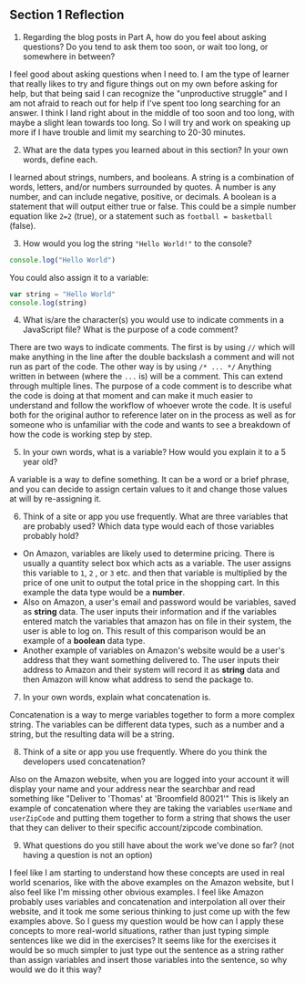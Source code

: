 ## Section 1 Reflection

1. Regarding the blog posts in Part A, how do you feel about asking questions? Do you tend to ask them too soon, or wait too long, or somewhere in between?

I feel good about asking questions when I need to.  I am the type of learner that really likes to try and figure things out on my own before asking for help, but that being said I can recognize the "unproductive struggle" and I am not afraid to reach out for help if I've spent too long searching for an answer.  I think I land right about in the middle of too soon and too long, with maybe a slight lean towards too long.  So I will try and work on speaking up more if I have trouble and limit my searching to 20-30 minutes.

2. What are the data types you learned about in this section? In your own words, define each.

I learned about strings, numbers, and booleans.  A string is a combination of words, letters, and/or numbers surrounded by quotes. A number is any number, and can include negative, positive, or decimals.  A boolean is a statement that will output either true or false.  This could be a simple number equation like `2=2` (true), or a statement such as `football = basketball` (false).

3. How would you log the string `"Hello World!"` to the console?

```javascript
console.log("Hello World")
```
You could also assign it to a variable:
```javascript
var string = "Hello World"
console.log(string)
```

4. What is/are the character(s) you would use to indicate comments in a JavaScript file? What is the purpose of a code comment?

There are two ways to indicate comments. The first is by using `//` which will make anything in the line after the double backslash a comment and will not run as part of the code.  The other way is by using `/* ... */` Anything written in between (where the `...` is) will be a comment.  This can extend through multiple lines.  The purpose of a code comment is to describe what the code is doing at that moment and can make it much easier to understand and follow the workflow of whoever wrote the code.  It is useful both for the original author to reference later on in the process as well as for someone who is unfamiliar with the code and wants to see a breakdown of how the code is working step by step.

5. In your own words, what is a variable? How would you explain it to a 5 year old?

A variable is a way to define something.  It can be a word or a brief phrase, and you can decide to assign certain values to it and change those values at will by re-assigning it.

6. Think of a site or app you use frequently. What are three variables that are probably used? Which data type would each of those variables probably hold?

- On Amazon, variables are likely used to determine pricing.  There is usually a quantity select box which acts as a variable.  The user assigns this variable to `1`, `2` , or `3` etc. and then that variable is multiplied by the price of one unit to output the total price in the shopping cart.  In this example the data type would be a **number**.
- Also on Amazon, a user's email and password would be variables, saved as **string** data.  The user inputs their information and if the variables entered match the variables that amazon has on file in their system, the user is able to log on.  This result of this comparison would be an example of a **boolean** data type.
- Another example of variables on Amazon's website would be a user's address that they want something delivered to. The user inputs their address to Amazon and their system will record it as **string** data and then Amazon will know what address to send the package to.

7. In your own words, explain what concatenation is.

Concatenation is a way to merge variables together to form a more complex string.  The variables can be different data types, such as a number and a string, but the resulting data will be a string.

8. Think of a site or app you use frequently. Where do you think the developers used concatenation?

Also on the Amazon website, when you are logged into your account it will display your name and your address near the searchbar and read something like "Deliver to 'Thomas' at 'Broomfield 80021'" This is likely an example of concatenation where they are taking the variables `userName` and `userZipCode` and putting them together to form a string that shows the user that they can deliver to their specific account/zipcode combination.

9. What questions do you still have about the work we've done so far? (not having a question is not an option)

I feel like I am starting to understand how these concepts are used in real world scenarios, like with the above examples on the Amazon website, but I also feel like I'm missing other obvious examples.  I feel like Amazon probably uses variables and concatenation and interpolation all over their website, and it took me some serious thinking to just come up with the few examples above.  So I guess my question would be how can I apply these concepts to more real-world situations, rather than just typing simple sentences like we did in the exercises?  It seems like for the exercises it would be so much simpler to just type out the sentence as a string rather than assign variables and insert those variables into the sentence, so why would we do it this way?
